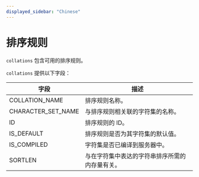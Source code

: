 ```yaml
---
displayed_sidebar: "Chinese"
---
```


# 排序规则

`collations` 包含可用的排序规则。

`collations` 提供以下字段：

| **字段**           | **描述**                                       |
| ------------------ | ---------------------------------------------- |
| COLLATION_NAME     | 排序规则名称。                                 |
| CHARACTER_SET_NAME | 与排序规则相关联的字符集的名称。               |
| ID                 | 排序规则的 ID。                                |
| IS_DEFAULT         | 排序规则是否为其字符集的默认值。               |
| IS_COMPILED        | 字符集是否已编译到服务器中。                   |
| SORTLEN            | 与在字符集中表达的字符串排序所需的内存量有关。 |